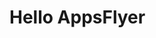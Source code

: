 <!DOCTYPE html>

<html lang="en">

<head>

<meta charset="UTF-8">

<meta name="viewport" content="width-device-width, initial-scale=1.0">

<title> Vartika</title>

</head>

<body>

<h1>Hello AppsFlyer</h1>

</body>

</html>
